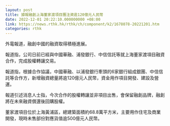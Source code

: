 ```yaml
---
layout: post
title: 據報融創上海董家渡項目獲注資逾120億元人民幣
date: 2022-12-01 20:22:10.000000000 +08:00
link: https://news.rthk.hk/rthk/ch/component/k2/1678078-20221201.htm
categories: rthk
---
```


外電報道，融創中國的融資取得積極進展。

報道指，公司日前已經與中國華融、浦發銀行、中信信託等就上海董家渡項目融資合作，完成股權轉讓交易。

報道指，根據合作協議，中國華融、以浦發銀行牽頭的6家銀行組成銀團、中信信託等合作方，新增融資總量將逾120億元人民幣，資金用作項目開發、建設及營運。

報道引述消息人士指，今次合作的股權轉讓並非項目出售，會保留融創品牌，融創將在未來融資償還後回購股權。

董家渡項目位於上海黃浦區，總建築面積約68.8萬平方米，主要用作住宅及商業開發，現時未售部份對應貨值逾500億元人民幣。
